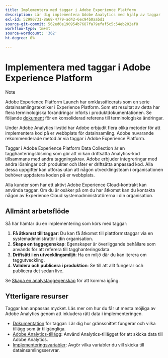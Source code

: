 ```yaml
---
title: Implementera med taggar i Adobe Experience Platform
description: Lär dig implementera Adobe Analytics med hjälp av taggar
exl-id: 52990731-8a68-4779-ad42-6ec94b0aabd1
source-git-commit: 562ed0e190954b7687fa79efaf5c5c54eb202af8
workflow-type: tm+mt
source-wordcount: '362'
ht-degree: 0%

---
```


# Implementera med taggar i Adobe Experience Platform

>[!NOTE]
>Adobe Experience Platform Launch har omklassificerats som en serie datainsamlingstekniker i Experience Platform. Som ett resultat av detta har flera terminologiska förändringar införts i produktdokumentationen. Se följande [dokument](https://experienceleague.adobe.com/docs/experience-platform/tags/term-updates.html?lang=en) för en konsoliderad referens till terminologiska ändringar.

Under Adobe Analytics livstid har Adobe erbjudit flera olika metoder för att implementera kod på er webbplats för datainsamling. Adobe nuvarande rekommenderade metod är via taggar i Adobe Experience Platform.

Taggar i Adobe Experience Platform Data Collection är en tagghanteringslösning som gör att ni kan driftsätta Analytics-kod tillsammans med andra taggningskrav. Adobe erbjuder integreringar med andra lösningar och produkter och låter er driftsätta anpassad kod. Alla dessa uppgifter kan utföras utan att någon utvecklingsteam i organisationen behöver uppdatera koden på er webbplats.

Alla kunder som har ett aktivt Adobe Experience Cloud-kontrakt kan använda taggar. Om du är osäker på om du har åtkomst kan du kontakta någon av Experience Cloud systemadministratörerna i din organisation.

## Allmänt arbetsflöde

Så här hämtar du en implementering som körs med taggar:

1. **Få åtkomst till taggar**: Du kan få åtkomst till plattformstaggar via en systemadministratör i din organisation.
2. **Skapa en taggegenskap**: Egenskaper är överliggande behållare som används för att referera till tagghanteringsdata.
3. **Driftsätt i en utvecklingsmiljö**: Ha en miljö där du kan iterera om taggutveckling.
4. **Validera och publicera i produktion**: Se till att allt fungerar och publicera det sedan live.

Se [Skapa en analystaggegenskap](create-analytics-property.md) för att komma igång.

## Ytterligare resurser

Taggar kan anpassas mycket. Läs mer om hur du får ut mesta möjliga av Adobe Analytics genom att inkludera rätt data i implementeringen.

* [Dokumentation](https://experienceleague.adobe.com/docs/experience-platform/tags/home.html?lang=en#) för taggar: Lär dig hur gränssnittet fungerar och vilka tillägg som är tillgängliga.
* [Adobe Analytics-tillägg](https://experienceleague.adobe.com/docs/experience-platform/tags/extensions/adobe/analytics/overview.html?lang=en): Använd Analytics-tillägget för att skicka data till Adobe Analytics.
* [Implementeringsvariabler](../vars/overview.md): Avgör vilka variabler du vill skicka till datainsamlingsservrar.
